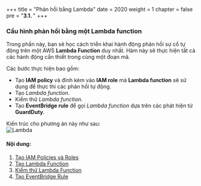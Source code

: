 +++
title = "Phản hồi bằng Lambda"
date = 2020
weight = 1
chapter = false
pre = "<b>3.1. </b>"
+++

### Cấu hình phản hồi bằng một Lambda function

Trong phần này, bạn sẽ học cách triển khai hành động phản hồi sự cố tự động trên một AWS **Lambda Function** duy nhất. Hàm này sẽ thực hiện tất cả các hành động cần thiết trong cùng một đoạn mã.

Các bước thực hiện bao gồm:

- Tạo **IAM policy** và đính kèm vào **IAM role** mà **Lambda function** sẽ sử dụng để thực thi các phản hồi tự động.
- Tạo _Lambda function_.
- Kiểm thử _Lambda function_.
- Tạo **EventBridge rule** để gọi _Lambda function_ dựa trên các phát hiện từ **GuardDuty**.

Kiến trúc cho phương án này như sau:  
![Lambda](../../../images/1/Workshop_Lambda.jpg?width=90pc)

#### Nội dung:

1. [Tạo IAM Policies và Roles](3.1.1-Create-IAM-Policies-and-Roles)  
2. [Tạo Lambda Function](3.1.2-Create-Lambda-Function)  
3. [Kiểm thử Lambda Function](3.1.3-Test-Lambda-Function)  
4. [Tạo EventBridge Rule](3.1.4-Create-EventBridge-Rule)

